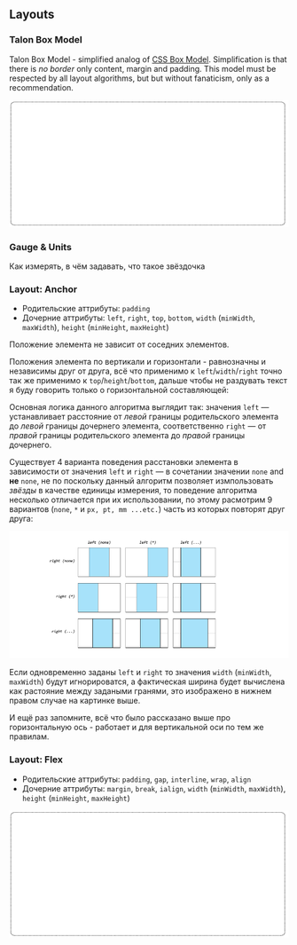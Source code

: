 ## Layouts

### Talon Box Model
Talon Box Model - simplified analog of [CSS Box Model](http://www.w3.org/TR/CSS21/box.html). Simplification is that there is *no border* only content, margin and padding.
This model must be respected by all layout algorithms, but but without fanaticism, only as a recommendation.

![Talon Box Model](img/intro_4.png)

### Gauge & Units
Как измерять, в чём задавать, что такое звёздочка


### Layout: Anchor

* Родительские аттрибуты: `padding`
* Дочерние аттрибуты: `left`, `right`, `top`, `bottom`, `width` (`minWidth`, `maxWidth`), `height` (`minHeight`, `maxHeight`)

Положение элемента не зависит от соседних элементов.

Положения элемента по вертикали и горизонтали - равнозначны и независимы друг от друга, всё что применимо к `left`/`width`/`right` точно так же применимо к `top`/`height`/`bottom`, дальше чтобы не раздувать текст я буду говорить только о горизонтальной составляющей:

Основная логика данного алгоритма выглядит так: значения `left` — устанавливает расстояние от *левой* границы родительского элемента до *левой* границы дочернего элемента, соответственно `right` — от *правой* границы родительского элемента до *правой* границы дочернего.

Существует 4 варианта поведения расстановки элемента в зависимости от значения `left` и  `right` — в сочетании значении `none` and **не** `none`, не по поскольку данный алгоритм позволяет измпользовать *звёзды* в качестве единицы измерения, то поведение алгоритма несколько отличается при их использовании, по этому расмотрим 9 вариантов (`none`, `*` и `px, pt, mm ...etc.`) часть из которых повторят друг друга:

![Anchor Layout Attributes](img/layouts_2.png)

Если одновременно заданы `left` и `right` то значения `width` (`minWidth`, `maxWidth`) будут игнорироватся, а фактическая ширина будет вычислена как растояние между задаными гранями, это изображено в нижнем правом случае на картинке выше.

И ещё раз запомните, всё что было рассказано выше про горизонтальную ось - работает и для вертикальной оси по тем же правилам.

### Layout: Flex

* Родительские аттрибуты: `padding`, `gap`, `interline`, `wrap`, `align`
* Дочерние аттрибуты: `margin`, `break`, `ialign`, `width` (`minWidth`, `maxWidth`), `height` (`minHeight`, `maxHeight`)

![Talon Box Model](img/intro_4.png)
